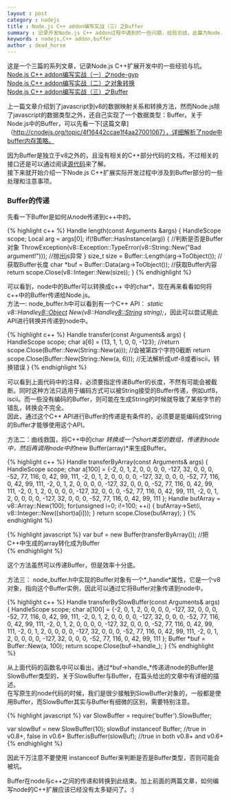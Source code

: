 ```yaml
---
layout : post
category : nodejs 
title : Node.js C++ addon编写实战（三）之Buffer
summary : 记录开发Node.js C++ addon过程中遇到的一些问题，经验总结，此篇为Node.js中的buffer与C++之间的转换。   
keywords : nodejs,C++ addon,buffer
author : dead_horse
---
```


这是一个三篇的系列文章，记录Node.js C++扩展开发中的一些经验与坑。   
[Node.js C++ addon编写实战（一）之node-gyp](/nodejs/2012/10/08/c_addon_in_nodejs_node_gyp.html)   
[Node.js C++ addon编写实战（二）之对象转换 ](/nodejs/2012/10/09/c_addon_in_nodejs_object.html)   
[Node.js C++ addon编写实战（三）之Buffer](/nodejs/2012/10/10/c_addon_in_nodejs_buffer.html)   

上一篇文章介绍到了javascript到v8的数据映射关系和转换方法，然而Node.js除了javascript的数据类型之外，还自己实现了一个数据类型：Buffer。关于Node.js中的Buffer，可以先看一下[这篇文章]（http://cnodejs.org/topic/4f16442ccae1f4aa27001067），详细解析了node中buffer内存策略。   

因为Buffer是独立于v8之外的，且没有相关的C++部分代码的文档，不过相关的接口还是可以通过阅读[源代码](https://github.com/joyent/node/blob/master/src/node_buffer.h)来了解。   
接下来就开始介绍一下Node.js C++扩展实际开发过程中涉及到Buffer部分的一些处理和注意事项。   

### Buffer的传递   
先看一下Buffer是如何从node传递到c++中的。 

{% highlight c++ %}
Handle<Value> length(const Arguments &args) {
  HandleScope scope;
  Local<Value> arg = args[0];
  if(!Buffer::HasInstance(arg)) { //判断是否是Buffer对象
    ThrowException(v8::Exception::TypeError(v8::String::New("Bad argument!")));  //抛出js异常 
  }
  size_t size = Buffer::Length(arg->ToObject());  //获取Buffer长度
  char *buf = Buffer::Data(arg->ToObject());      //获取Buffer内容
  return scope.Close(v8::Integer::New(size));
}
{% endhighlight %}

可以看到，node中的Buffer可以转换成c++ 中的char*，现在再来看看如何将c++中的Buffer传递给Node.js。   
方法一: node_buffer.h中可以看到有一个C++ API： *static v8::Handle<v8::Object> New(v8::Handle<v8::String> string);*，因此可以尝试用此API进行转换并传递到node中。   

{% highlight c++ %}
Handle<Value> transfer(const Arguments& args) {
  HandleScope scope;
  char a[6] = {13, 1, 1, 0, 0, -123};
  //return scope.Close(Buffer::New(String::New(a))); //会被第四个字符0截断
  return scope.Close(Buffer::New(String::New(a, 6))); //无法解析成utf-8或者iscii，转换错误
}
{% endhighlight %}

可以看到上面代码中的注释，必须要指定传递Buffer的长度，不然有可能会被截断。同时这种方法只适用于编码方式可以被String接受的Buffer传递，例如utf8，iscii。而一些没有编码的Buffer，则可能在生成String的时候就导致了某些字节的错乱，转换会不完全。   
因此，通过这个C++ API进行Buffer的传递是有条件的，必须要是能编码成String的Buffer才能够使用这个API。  

方法二：曲线救国，将C++中的char *转换成一个short类型的数组，传递到node中，然后再调用node中的*new Buffer(array)*来生成Buffer。   

{% highlight c++ %}
Handle<Value> transferByArray(const Arguments& args) {
  HandleScope scope;
  char a[100] = {-2, 0, 1, 2, 0, 0, 0, 0, -127, 32, 0, 0, 0, -52, 77, 116, 0, 42, 99, 111,
                -2, 0, 1, 2, 0, 0, 0, 0, -127, 32, 0, 0, 0, -52, 77, 116, 0, 42, 99, 111,
                -2, 0, 1, 2, 0, 0, 0, 0, -127, 32, 0, 0, 0, -52, 77, 116, 0, 42, 99, 111,
                -2, 0, 1, 2, 0, 0, 0, 0, -127, 32, 0, 0, 0, -52, 77, 116, 0, 42, 99, 111,
                -2, 0, 1, 2, 0, 0, 0, 0, -127, 32, 0, 0, 0, -52, 77, 116, 0, 42, 99, 111
                };
  Handle<Array> bufArray = v8::Array::New(100);
  for(unsigned i=0; i!=100; ++i) {
    bufArray->Set(i, v8::Integer::New((short)a[i]));
  }
  return scope.Close(bufArray);
}
{% endhighlight %}

{% highlight javascript %}
var buf = new Buffer(transferByArray());  //把C++中生成的array转化成为Buffer   
{% endhighlight %}

这个方法虽然可以传递Buffer，但是效率十分底。   

方法三： node_buffer.h中实现的Buffer对象有一个*_handle*属性，它是一个v8对象，指向这个Buffer实例，因此可以通过它将Buffer对象传递到node中。  

{% highlight c++ %}
Handle<Value> transferBySlowBuffer(const Arguments& args) {
  HandleScope scope;
  char a[100] = {-2, 0, 1, 2, 0, 0, 0, 0, -127, 32, 0, 0, 0, -52, 77, 116, 0, 42, 99, 111,
                -2, 0, 1, 2, 0, 0, 0, 0, -127, 32, 0, 0, 0, -52, 77, 116, 0, 42, 99, 111,
                -2, 0, 1, 2, 0, 0, 0, 0, -127, 32, 0, 0, 0, -52, 77, 116, 0, 42, 99, 111,
                -2, 0, 1, 2, 0, 0, 0, 0, -127, 32, 0, 0, 0, -52, 77, 116, 0, 42, 99, 111,
                -2, 0, 1, 2, 0, 0, 0, 0, -127, 32, 0, 0, 0, -52, 77, 116, 0, 42, 99, 111
                };
  Buffer *buf = Buffer::New(a, 100);
  return scope.Close(buf->handle_);
}
{% endhighlight %}

从上面代码的函数名中可以看出，通过*buf->handle_*传递进node的Buffer是SlowBuffer类型的，关于SlowBuffer与Buffer，在篇头给出的文章中有详细的描述。   
在写原生的node代码的时候，我们是很少接触到SlowBuffer对象的，一般都是使用Buffer，而SlowBuffer其实与Buffer有细微的区别，需要特别注意。   

{% highlight javascript %}
var SlowBuffer = require('buffer').SlowBuffer;

var slowBuf = new SlowBuffer(10);
slowBuf instanceof Buffer; //true in v0.8+, false in v0.6+
Buffer.isBuffer(slowBuf);  //true in both v0.8+ and v0.6+
{% endhighlight %}

因此千万注意不要使用 instanceof Buffer来判断是否是Buffer类型，否则可能会被坑。   

Buffer在node与c++之间的传递和转换到此结束。加上前面的两篇文章，如何编写node的C++扩展应该已经没有太多疑问了。:)   